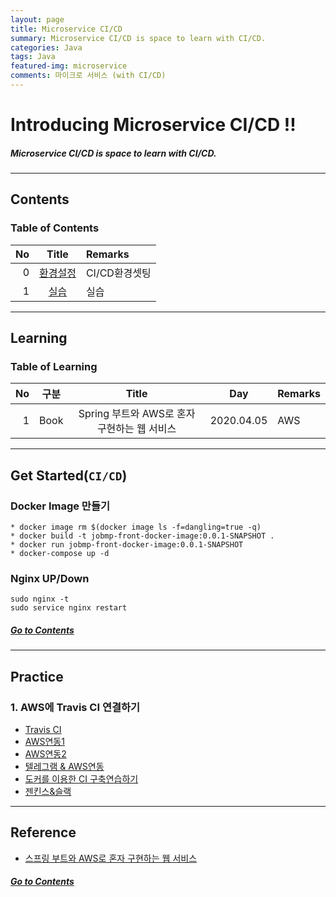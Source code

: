 ```yaml
---
layout: page
title: Microservice CI/CD
summary: Microservice CI/CD is space to learn with CI/CD.
categories: Java
tags: Java
featured-img: microservice
comments: 마이크로 서비스 (with CI/CD)
---
```


# Introducing Microservice CI/CD !!

#####  Microservice CI/CD is space to learn with CI/CD.

---

## Contents

### Table of Contents

|   No |          Title           | Remarks       |
| ---: | :----------------------: | :------------ |
|    0 | [환경설정](#get-started) | CI/CD환경셋팅 |
|    1 |    [실습](#practice)     | 실습          |

---

## Learning

### Table of Learning

|   No | 구분  |                    Title                    |    Day     | Remarks |
| ---: | :---: | :-----------------------------------------: | :--------: | :------ |
|    1 | Book  | Spring 부트와 AWS로 혼자 구현하는 웹 서비스 | 2020.04.05 | AWS     |

---

## Get Started(`CI/CD`)

### Docker Image 만들기

```shell
* docker image rm $(docker image ls -f=dangling=true -q)
* docker build -t jobmp-front-docker-image:0.0.1-SNAPSHOT .
* docker run jobmp-front-docker-image:0.0.1-SNAPSHOT
* docker-compose up -d
```

### Nginx UP/Down 

```shell
sudo nginx -t
sudo service nginx restart
```

##### [Go to Contents](#contents)

---

## Practice

### 1. AWS에 Travis CI 연결하기

* [Travis CI](https://travis-ci.org/)
* [AWS연동1](https://velog.io/@jeff0720/Travis-CI-AWS-CodeDeploy-Docker-로-배포-자동화-및-무중단-배포-환경-구축하기)
* [AWS연동2](https://velog.io/@jeff0720/Travis-CI-AWS-CodeDeploy-Docker-로-배포-자동화-및-무중단-배포-환경-구축하기-2)
* [텔레그램 & AWS연동](https://jojoldu.tistory.com/305)
* [도커를 이용한 CI 구축연습하기](https://jojoldu.tistory.com/139)
* [젠킨스&슬랙](https://jojoldu.tistory.com/139)

---

## Reference

* [스프링 부트와 AWS로 혼자 구현하는 웹 서비스](https://github.com/jojoldu/freelec-springboot2-webservice)

##### [Go to Contents](#contents)
